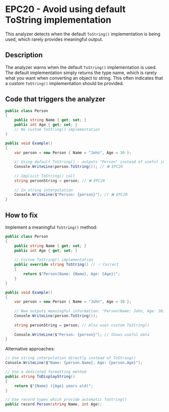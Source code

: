 # EPC20 - Avoid using default ToString implementation

This analyzer detects when the default `ToString()` implementation is being used, which rarely provides meaningful output.

## Description

The analyzer warns when the default `ToString()` implementation is used. The default implementation simply returns the type name, which is rarely what you want when converting an object to string. This often indicates that a custom `ToString()` implementation should be provided.

## Code that triggers the analyzer

```csharp
public class Person
{
    public string Name { get; set; }
    public int Age { get; set; }
    // No custom ToString() implementation
}

public void Example()
{
    var person = new Person { Name = "John", Age = 30 };
    
    // Using default ToString() - outputs "Person" instead of useful info
    Console.WriteLine(person.ToString()); // ❌ EPC20
    
    // Implicit ToString() call
    string personString = person; // ❌ EPC20
    
    // In string interpolation
    Console.WriteLine($"Person: {person}"); // ❌ EPC20
}
```

## How to fix

Implement a meaningful `ToString()` method:

```csharp
public class Person
{
    public string Name { get; set; }
    public int Age { get; set; }
    
    // Custom ToString() implementation
    public override string ToString() // ✅ Correct
    {
        return $"Person(Name: {Name}, Age: {Age})";
    }
}

public void Example()
{
    var person = new Person { Name = "John", Age = 30 };
    
    // Now outputs meaningful information: "Person(Name: John, Age: 30)"
    Console.WriteLine(person.ToString());
    
    string personString = person; // Also uses custom ToString()
    
    Console.WriteLine($"Person: {person}"); // Shows useful data
}
```

Alternative approaches:

```csharp
// Use string interpolation directly instead of ToString()
Console.WriteLine($"Name: {person.Name}, Age: {person.Age}");

// Use a dedicated formatting method
public string ToDisplayString()
{
    return $"{Name} ({Age} years old)";
}

// Use record types which provide automatic ToString()
public record Person(string Name, int Age);
```
